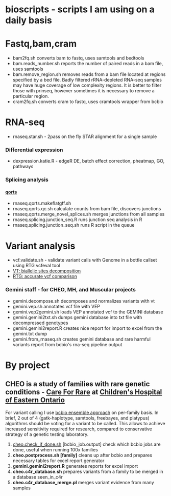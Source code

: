 # bioscripts - scripts I am using on a daily basis

# Fastq,bam,cram

* bam2fq.sh converts bam to fastq, uses samtools and bedtools
* bam.reads_number.sh reports the number of paired reads in a bam file, uses samtools
* bam.remove_region.sh removes reads from a bam file located at regions specified by a bed file.
Badly filtered rRNA-depleted RNA-seq samples may have huge coverage of low complexity regions. 
It is better to filter those with prinseq, however sometimes it is necessary to remove a particular region.
* cram2fq.sh converts cram to fastq, uses cramtools wrapper from bcbio

# RNA-seq

* rnaseq.star.sh - 2pass on the fly STAR alignment for a single sample

### Differential expression

* dexpression.katie.R - edgeR DE, batch effect correction, pheatmap, GO, pathways

### Splicing analysis

#### [qorts](http://hartleys.github.io/QoRTs/index.html)
* rnaseq.qorts.makeflatgff.sh
* rnaseq.qorts.qc.sh calculate counts from bam file, discovers junctions
* rnaseq.qorts.merge_novel_splices.sh merges junctions from all samples
* rnaseq.splicing.junction_seq.R runs junction seq analysis in R
* rnaseq.splicing.junction_seq.sh runs R script in the queue

# Variant analysis

* vcf.validate.sh - validate variant calls with Genome in a bottle callset using RTG vcfeval tool
* [VT: biallelic sites decomposition](https://github.com/atks/vt)
* [RTG: accurate vcf comparison](https://github.com/RealTimeGenomics/rtg-tools)

### Gemini staff - for CHEO, MH, and Muscular projects

* gemini.decompose.sh decomposes and normalizes variants with vt
* gemini.vep.sh annotates vcf file with VEP
* gemini.vep2gemini.sh loads VEP annotated vcf to the GEMINI database
* gemini.gemini2txt.sh dumps gemini database into txt file with decompressed genotypes
* gemini.gemini2report.R creates nice report for import to excel from the gemini.txt dump
* gemini.from_rnaseq.sh creates gemini database and rare harmful variants report from bcbio's rna-seq pipeline output

# By project

## CHEO is a study of families with rare genetic conditions - [Care For Rare](http://care4rare.ca/) at [Children's Hospital of Eastern Ontario](http://www.cheori.org/)
For variant calling I use [bcbio ensemble approach](https://bcbio-nextgen.readthedocs.io/en/latest/contents/configuration.html#ensemble-variant-calling)
on per-family basis.  In brief, 2 out of 4 (gatk-haplotype, samtools, freebayes, and platypus) algorithms should be voting for a variant to be called.
This allows to achieve increased sensitivity required for research, compared to conservative strategy of a genetic testing laboratory.

1. [cheo.check_if_done.sh](../master/cheo.check_if_done.sh) [bcbio_job.output] check which bcbio jobs are done, useful when running 100x families
2. **cheo.postprocess.sh [family]** cleans up after bcbio and prepares necessary tables for excel report generator
3. **gemini.gemini2report.R** generates reports for excel import 
4. **cheo.c4r_database.sh** prepares variants from a family to be merged in a database seen_in_c4r
5. **cheo.c4r_database_merge.pl** merges variant evidence from many samples
